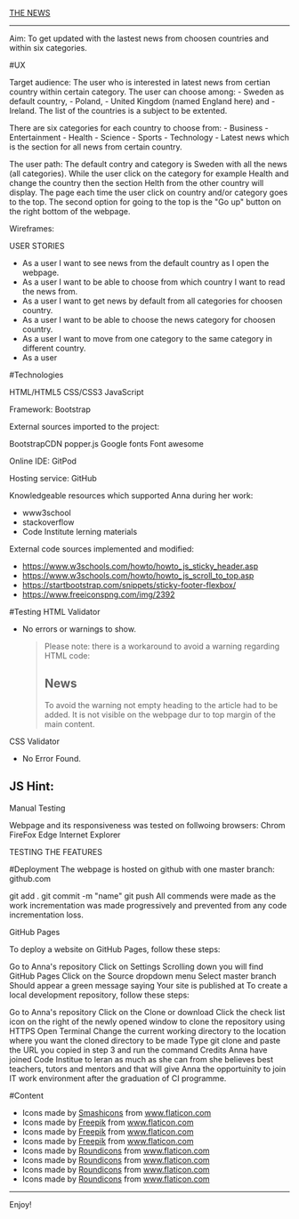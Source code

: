 
[THE NEWS](https://annaweronica.github.io/european-news-service/)

---

Aim: To get updated with the lastest news from choosen countries and within six categories.

#UX

Target audience:
The user who is interested in latest news from certian country within certain category.
The user can choose among:
    - Sweden as default country, 
    - Poland, 
    - United Kingdom (named England here) and 
    - Ireland. 
The list of the countries is a subject to be extented. 

There are six categories for each country to choose from: 
    - Business
    - Entertainment
    - Health
    - Science
    - Sports
    - Technology
    - Latest news which is the section for all news from certain country.

The user path:
The default contry and category is Sweden with all the news (all categories). While the user click on the category for example Health and change the country then the section Helth from the other country will display. The page each time the user click on country and/or category goes to the top.
The second option for going to the top is the "Go up" button on the right bottom of the webpage.

Wireframes:


USER STORIES
- As a user I want to see news from the default country as I open the webpage.
- As a user I want to be able to choose from which country I want to read the news from.
- As a user I want to get news by default from all categories for choosen country.
- As a user I want to be able to choose the news category for choosen country.
- As a user I want to move from one category to the same category in different country.
- As a user 


#Technologies

HTML/HTML5
CSS/CSS3
JavaScript

Framework:
Bootstrap

External sources imported to the project:

BootstrapCDN
popper.js
Google fonts
Font awesome

Online IDE:
GitPod

Hosting service:
GitHub

Knowledgeable resources which supported Anna during her work:

- www3school
- stackoverflow
- Code Institute lerning materials


External code sources implemented and modified:
- https://www.w3schools.com/howto/howto_js_sticky_header.asp
- https://www.w3schools.com/howto/howto_js_scroll_to_top.asp
- https://startbootstrap.com/snippets/sticky-footer-flexbox/
- https://www.freeiconspng.com/img/2392

#Testing
HTML Validator
- No errors or warnings to show.
    > Please note: there is a workaround to avoid a warning regarding HTML code: 
    > <article class="col-lg-4 wide-column col content-wide">
	>					<h1>News</h1>
	>					<div id="main-content">
	>					</div>
	>				</article>
    > To avoid the warning not empty heading to the article had to be added. It is not visible on the webpage dur to top margin of the main content.

CSS Validator
- No Error Found.

JS Hint:
- 


Manual Testing

Webpage and its responsiveness was tested on follwoing browsers:
Chrom
FireFox
Edge
Internet Explorer


TESTING THE FEATURES


#Deployment
The webpage is hosted on github with one master branch: github.com

git add .
git commit -m "name"
git push
All commends were made as the work incrementation was made progressively and prevented from any code incrementation loss.

GitHub Pages

To deploy a website on GitHub Pages, follow these steps:

Go to Anna's repository
Click on Settings
Scrolling down you will find GitHub Pages
Click on the Source dropdown menu
Select master branch
Should appear a green message saying Your site is published at
To create a local development repository, follow these steps:

Go to Anna's repository
Click on the Clone or download
Click the check list icon on the right of the newly opened window to clone the repository using HTTPS
Open Terminal
Change the current working directory to the location where you want the cloned directory to be made
Type git clone and paste the URL you copied in step 3 and run the command
Credits
Anna have joined Code Institue to leran as much as she can from she believes best teachers, tutors and mentors and that will give Anna the opportuinity to join IT work environment after the graduation of CI programme.

#Content



- Icons made by <a href="https://www.flaticon.com/authors/smashicons" title="Smashicons">Smashicons</a> from <a href="https://www.flaticon.com/" title="Flaticon"> www.flaticon.com</a>
- Icons made by <a href="https://www.flaticon.com/authors/freepik" title="Freepik">Freepik</a> from <a href="https://www.flaticon.com/" title="Flaticon"> www.flaticon.com</a>
- Icons made by <a href="https://www.flaticon.com/authors/freepik" title="Freepik">Freepik</a> from <a href="https://www.flaticon.com/" title="Flaticon"> www.flaticon.com</a>
- Icons made by <a href="https://www.flaticon.com/authors/freepik" title="Freepik">Freepik</a> from <a href="https://www.flaticon.com/" title="Flaticon">www.flaticon.com</a>
- Icons made by <a href="https://www.flaticon.com/authors/roundicons" title="Roundicons">Roundicons</a> from <a href="https://www.flaticon.com/" title="Flaticon"> www.flaticon.com</a>
- Icons made by <a href="https://www.flaticon.com/authors/roundicons" title="Roundicons">Roundicons</a> from <a href="https://www.flaticon.com/" title="Flaticon"> www.flaticon.com</a>
- Icons made by <a href="https://www.flaticon.com/authors/roundicons" title="Roundicons">Roundicons</a> from <a href="https://www.flaticon.com/" title="Flaticon"> www.flaticon.com</a>
- <div>Icons made by <a href="https://www.flaticon.com/authors/roundicons" title="Roundicons">Roundicons</a> from <a href="https://www.flaticon.com/" title="Flaticon">www.flaticon.com</a></div>
---

Enjoy!

